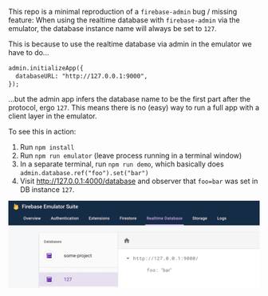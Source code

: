 This repo is a minimal reproduction of a `firebase-admin` bug / missing feature: When using the realtime database with `firebase-admin` via the emulator, the database instance name will always be set to `127`.

This is because to use the realtime database via admin in the emulator we have to do...

```
admin.initializeApp({
  databaseURL: "http://127.0.0.1:9000",
});
```

...but the admin app infers the database name to be the first part after the protocol, ergo `127`. This means there is no (easy) way to run a full app with a client layer in the emulator.

To see this in action:

1. Run `npm install`
1. Run `npm run emulator` (leave process running in a terminal window)
1. In a separate terminal, run `npm run demo`, which basically does `admin.database.ref("foo").set("bar")`
1. Visit http://127.0.0.1:4000/database and observer that `foo=bar` was set in DB instance `127`.

![screenshot](screenshot.png)
